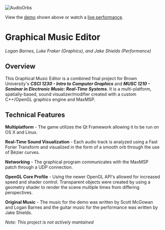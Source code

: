 ![AudioOrbs](images/DismalThoughtfulKoi.gif)

View the <a href="https://vimeo.com/181585320" target="_blank">demo</a> shown above or watch a <a href="https://vimeo.com/117489883" target="_blank">live performance</a>.

# Graphical Music Editor

*Logan Barnes, Luke Fraker (Graphics), and Jake Shields (Performance)*

## Overview

This Graphical Music Editor is a combined final project for Brown University's ***CSCI 1230 - Intro to Computer Graphics*** and ***MUSC 1210 - Seminar in Electronic Music: Real-Time Systems***. It is a multi-platform, spatially-based, sound visualizer/modifier created with a custom C++/OpenGL graphics engine and MaxMSP.

## Technical Features
**Multiplatform** - The game utilizes the Qt Framework allowing it to be run on OS X and Linux.

**Real-Time Sound Visualization** - Each audio track is analyzed using a Fast Forier Transform and visualized in the form of a smooth orb through the use of Bézier curves.

**Networking** - The graphical program communicates with the MaxMSP patch through a UDP connection.

**OpenGL Core Profile** - Using the newer OpenGL API's allowed for increased speed and shader control. Transparent objects were created by using a geometry shader to render the scene multiple times from differing perspectives.

**Original Music** - The music for the demo was written by Scott McGowan and Logan Barnes and the guitar music for the performance was written by Jake Shields.

*Note: This project is not actively mantained*
